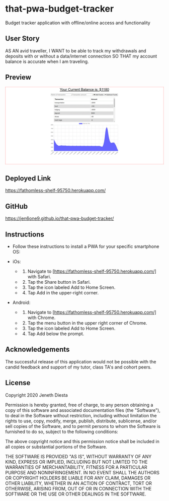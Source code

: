 # that-pwa-budget-tracker
Budget tracker application with offline/online access and functionality

## User Story
AS AN avid traveller, I WANT to be able to track my withdrawals and deposits with or without a data/internet connection SO THAT my account balance is accurate when I am traveling. 

## Preview
![alt-text](budget.GIF)

## Deployed Link
https://fathomless-shelf-95750.herokuapp.com/

## GitHub

https://jen6one9.github.io/that-pwa-budget-tracker/

## Instructions

* Follow these instructions to install a PWA for your specific smartphone OS:

* iOs:

  * 1. Navigate to [https://fathomless-shelf-95750.herokuapp.com/] with Safari.

  * 2. Tap the Share button in Safari.

  * 3. Tap the icon labeled Add to Home Screen.

  * 4. Tap Add in the upper-right corner.



* Android:

  * 1. Navigate to [https://fathomless-shelf-95750.herokuapp.com/] with Chrome.

  * 2. Tap the menu button in the upper right corner of Chrome.

  * 3. Tap the icon labeled Add to Home Screen.

  * 4. Tap Add below the prompt.


## Acknowledgements
The successful release of this application would not be possible with the candid feedback and support of my tutor, class TA's and cohort peers. 

## License 
Copyright 2020 Jeneth Diesta

Permission is hereby granted, free of charge, to any person obtaining a copy of this software and associated documentation files (the "Software"), to deal in the Software without restriction, including without limitation the rights to use, copy, modify, merge, publish, distribute, sublicense, and/or sell copies of the Software, and to permit persons to whom the Software is furnished to do so, subject to the following conditions:

The above copyright notice and this permission notice shall be included in all copies or substantial portions of the Software.

THE SOFTWARE IS PROVIDED "AS IS", WITHOUT WARRANTY OF ANY KIND, EXPRESS OR IMPLIED, INCLUDING BUT NOT LIMITED TO THE WARRANTIES OF MERCHANTABILITY, FITNESS FOR A PARTICULAR PURPOSE AND NONINFRINGEMENT. IN NO EVENT SHALL THE AUTHORS OR COPYRIGHT HOLDERS BE LIABLE FOR ANY CLAIM, DAMAGES OR OTHER LIABILITY, WHETHER IN AN ACTION OF CONTRACT, TORT OR OTHERWISE, ARISING FROM, OUT OF OR IN CONNECTION WITH THE SOFTWARE OR THE USE OR OTHER DEALINGS IN THE SOFTWARE.

